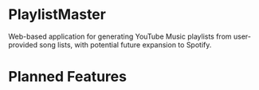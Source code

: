 # PlaylistMaster
Web-based application for generating YouTube Music playlists from user-provided song lists, with potential future expansion to Spotify.

# Planned Features
